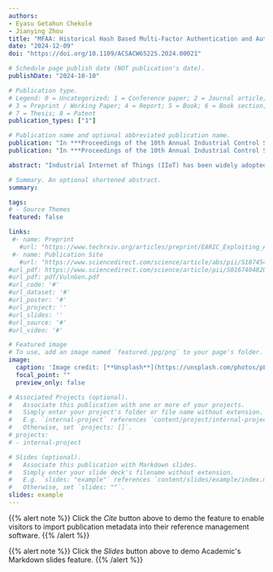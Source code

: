 ```yaml
---
authors:
- Eyasu Getahun Chekole
- Jianying Zhou
title: "MFAA: Historical Hash Based Multi-Factor Authentication and Authorization in IIoT"
date: "2024-12-09"
doi: "https://doi.org/10.1109/ACSACW65225.2024.00021"

# Schedule page publish date (NOT publication's date).
publishDate: "2024-10-10"

# Publication type.
# Legend: 0 = Uncategorized; 1 = Conference paper; 2 = Journal article;
# 3 = Preprint / Working Paper; 4 = Report; 5 = Book; 6 = Book section;
# 7 = Thesis; 8 = Patent
publication_types: ["1"]

# Publication name and optional abbreviated publication name.
publication: "In ***Proceedings of the 10th Annual Industrial Control System Security (ICSS'24) Workshop (with ACSAC'24)***, IEEE"
publication: "In ***Proceedings of the 10th Annual Industrial Control System Security (ICSS'24) Workshop (with ACSAC'24)***, IEEE"

abstract: "Industrial Internet of Things (IIoT) has been widely adopted in various critical infrastructures. However, machine-to-machine (M2M) communication in IIoT is particularly vulnerable to a wide range of authentication and authorization attacks. Although a variety of end-to-end security protocols can be used to secure the communication channels, establishing such a secure channel (i.e., securely generating and exchanging the session key) is still challenging due to various reasons. The single-factor based Authenticated Key Exchange (AKE) schemes are no longer sufficient to provide adequate security in IIoT. Most password, smart card and biometric based multi-factor AKE (MAKE) schemes are not also applicable in M2M communication as they require human involvement. Recently, historical data based multi-factor AKE (HMAKE) schemes have appeared to be promising to achieve AKE in IIoT. However, the state-of-the-art HMAKE schemes do not still sufficiently address the various security and performance requirements in IIoT. Furthermore, advanced session hijacking attacks also pose additional security concerns as they hijack already established sessions and get unauthorized access to resources. In this work, we propose MFAA – a lightweight HMAKE scheme that effectively addresses most of the AKE-related authentication issues and session hijacking-based unauthorized accesses in IIoT. In MFAA, we systematically refine and intertwine historical hashes to produce a highly leakage-resilient second authentication factor for AKE and an authorization token (against session hijacking attacks) with a negligible performance overhead. In general, the proposed scheme has the following key features: 1) provides mutually authenticated two-factor security; 2) highly leakage-resistant even under the assumption of a strong adversary; 3) properly achieves perfect forward secrecy; 4) resilient against session hijacking attacks; 5) very lightweight and practical even for resource-constrained IIoT devices. Overall, the proposed scheme is highly effective both in terms of security guarantee and efficiency."

# Summary. An optional shortened abstract.
summary: 

tags:
# - Source Themes
featured: false

links:
 #- name: Preprint
   #url: "https://www.techrxiv.org/articles/preprint/EARIC_Exploiting_ADC_Registers_in_IoT_and_Control_Systems/21215588"
 #- name: Publication Site
   #url: "https://www.sciencedirect.com/science/article/abs/pii/S1874548221000238"
#url_pdf: https://www.sciencedirect.com/science/article/pii/S0167404820301061
#url_pdf: pdf/VulnGen.pdf
#url_code: '#'
#url_dataset: '#'
#url_poster: '#'
#url_project: ''
#url_slides: ''
#url_source: '#'
#url_video: '#'

# Featured image
# To use, add an image named `featured.jpg/png` to your page's folder. 
image:
  caption: 'Image credit: [**Unsplash**](https://unsplash.com/photos/pLCdAaMFLTE)'
  focal_point: ""
  preview_only: false

# Associated Projects (optional).
#   Associate this publication with one or more of your projects.
#   Simply enter your project's folder or file name without extension.
#   E.g. `internal-project` references `content/project/internal-project/index.md`.
#   Otherwise, set `projects: []`.
# projects:
# - internal-project

# Slides (optional).
#   Associate this publication with Markdown slides.
#   Simply enter your slide deck's filename without extension.
#   E.g. `slides: "example"` references `content/slides/example/index.md`.
#   Otherwise, set `slides: ""`.
slides: example
---
```


{{% alert note %}}
Click the *Cite* button above to demo the feature to enable visitors to import publication metadata into their reference management software.
{{% /alert %}}

{{% alert note %}}
Click the *Slides* button above to demo Academic's Markdown slides feature.
{{% /alert %}}
